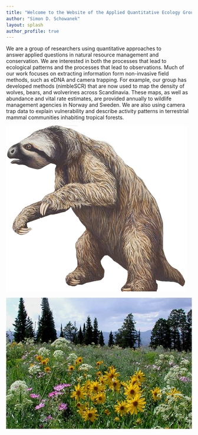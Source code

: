 ```yaml
---
title: "Welcome to the Website of the Applied Quantitative Ecology Group"
author: "Simon D. Schowanek"
layout: splash
author_profile: true
---
```


We are a group of researchers using quantitative approaches to answer applied questions in natural resource management and conservation.
We are interested in both the processes that lead to ecological patterns and the processes that lead to observations.
Much of our work focuses on extracting information form non-invasive field methods, such as eDNA and camera trapping.
For example, our group has developed methods (nimbleSCR) that are now used to map the density of wolves, bears, and wolverines across Scandinavia.
These maps, as well as abundance and vital rate estimates, are provided annually to wildlife management agencies in Norway and Sweden.
We are also using camera trap data to explain vulnerability and describe activity patterns in terrestrial mammal communities inhabiting tropical forests. 



![test text](20d.2.i_i_giant_ground_sloth_angela_wade_resized.png)


![test text2](GraybackRidgeSusanMarsh.jpeg)



